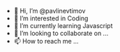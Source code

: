 - 👋 Hi, I’m @pavlinevtimov
- 👀 I’m interested in Coding
- 🌱 I’m currently learning Javascript
- 💞️ I’m looking to collaborate on ...
- 📫 How to reach me ...

<!---
pavlinevtimov/pavlinevtimov is a ✨ special ✨ repository because its `README.md` (this file) appears on your GitHub profile.
You can click the Preview link to take a look at your changes.
--->
